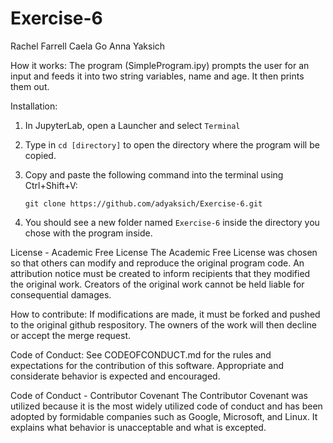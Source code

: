 # Exercise-6

Rachel Farrell 
Caela Go 
Anna Yaksich

How it works: The program (SimpleProgram.ipy) prompts the user for an input and feeds it into two string variables, name and age. It then prints them out.

Installation: 
1. In JupyterLab, open a Launcher and select `Terminal`
2. Type in `cd [directory]` to open the directory where the program will be copied.
    
3. Copy and paste the following command into the terminal using Ctrl+Shift+V:
    ```
    git clone https://github.com/adyaksich/Exercise-6.git
    ```
4. You should see a new folder named `Exercise-6` inside the directory you chose with the program inside.

License - Academic Free License
The Academic Free License was chosen so that others can modify and reproduce the original program code. An attribution notice must be created to inform recipients that they modified the original work. Creators of the original work cannot be held liable for consequential damages.

How to contribute: If modifications are made, it must be forked and pushed to the original github respository. The owners of the work will then decline or accept the merge request.

Code of Conduct: See CODEOFCONDUCT.md for the rules and expectations for the contribution of this software. Appropriate and considerate behavior is expected and encouraged.

Code of Conduct - Contributor Covenant
The Contributor Covenant was utilized because it is the most widely utilized code of conduct and has been adopted by formidable companies such as Google, Microsoft, and Linux. It explains what behavior is unacceptable and what is excepted.
